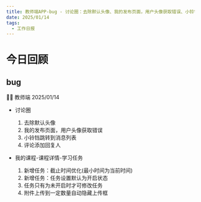 ```yaml
---
title: 教师端APP-bug - 讨论圈：去除默认头像、我的发布页面，用户头像获取错误、小铃铛跳转到消息列表、评论添加回复人；学习任务：新增任务：截止时间优化(最小时间为当前时间)、新增任务：任务设置默认为开启状态、任务只有为未开启时才可修改任务、附件上传到一定数量自动隐藏上传框
date: 2025/01/14
tags:
  - 工作日报
---
```


# 今日回顾

## bug

👨‍🏫 教师端 2025/01/14

- 讨论圈

  1. 去除默认头像
  2. 我的发布页面，用户头像获取错误
  3. 小铃铛跳转到消息列表
  4. 评论添加回复人

- 我的课程-课程详情-学习任务
  1. 新增任务：截止时间优化(最小时间为当前时间)
  2. 新增任务：任务设置默认为开启状态
  3. 任务只有为未开启时才可修改任务
  4. 附件上传到一定数量自动隐藏上传框
